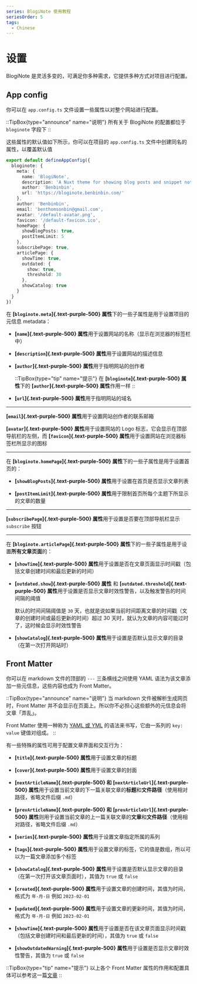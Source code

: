 ```yaml
---
series: BlogiNote 使用教程
seriesOrder: 5
tags:
  - Chinese
---
```


# 设置

BlogiNote 是灵活多变的，可满足你多种需求，它提供多种方式对项目进行配置。

## App config
你可以在 `app.config.ts` 文件设置一些属性以对整个网站进行配置。

::TipBox{type="announce" name="说明"}
所有关于 BlogiNote 的配置都位于 `bloginote` 字段下
::

这些属性的默认值如下所示，你可以在项目的 `app.config.ts` 文件中创建同名的属性，以覆盖默认值

```ts [app.config.ts]
export default defineAppConfig({
  bloginote: {
    meta: {
      name: 'BlogiNote',
      description: 'A Nuxt theme for showing blog posts and snippet notes with flexible layouts and multiple optimizations.',
      author: 'Benbinbin',
      url: 'https://bloginote.benbinbin.com/'
    },
    author: 'Benbinbin',
    email: 'benthomsonbin@gmail.com',
    avatar: '/default-avatar.png',
    favicon: '/default-favicon.ico',
    homePage: {
      showBlogPosts: true,
      postItemLimit: 5
    },
    subscribePage: true,
    articlePage: {
      showTime: true,
      outdated: {
        show: true,
        threshold: 30
      },
      showCatalog: true
    }
  }
})
```

在 **[`bloginote.meta`]{.text-purple-500} 属性**下的一些子属性是用于设置项目的元信息 metadata：

* **[`name`]{.text-purple-500} 属性**用于设置网站的名称（显示在浏览器的标签栏中）

* **[`description`]{.text-purple-500} 属性**用于设置网站的描述信息

* **[`author`]{.text-purple-500} 属性**用于指明网站的创作者

  ::TipBox{type="tip" name="提示"}
  在 **[`bloginote`]{.text-purple-500} 属性**下的 **[`author`]{.text-purple-500} 属性**作用一样
  ::

* **[`url`]{.text-purple-500} 属性**用于指明网站的域名

---

**[`email`]{.text-purple-500} 属性**用于设置网站创作者的联系邮箱

**[`avatar`]{.text-purple-500} 属性**用于设置网站的 Logo 标志，它会显示在顶部导航栏的左侧，而 **[`favicon`]{.text-purple-500} 属性**用于设置网站在浏览器标签栏所显示的图标

---

在 **[`bloginote.homePage`]{.text-purple-500} 属性**下的一些子属性是用于设置首页的：

* **[`showBlogPosts`]{.text-purple-500} 属性**用于设置在首页是否显示文章列表

* **[`postItemLimit`]{.text-purple-500} 属性**用于限制首页所每个主题下所显示的文章的数量

---

**[`subscribePage`]{.text-purple-500} 属性**用于设置是否要在顶部导航栏显示 `subscribe` 按钮

---

在 **[`bloginote.articlePage`]{.text-purple-500} 属性**下的一些子属性是用于设置**所有文章页面**的：

* **[`showTime`]{.text-purple-500} 属性**用于设置是否在文章页面显示时间戳（包括文章创建时间和最后更新的时间）

* **[`outdated.show`]{.text-purple-500} 属性** 和 **[`outdated.threshold`]{.text-purple-500} 属性**用于设置是否显示文章时效性警告，以及触发警告的时间间隔的阈值

    默认的时间间隔阈值是 `30` 天，也就是说如果当前时间距离文章的时间戳（文章的创建时间或最后更新的时间）超过 30 天时，就认为文章的内容可能过时了，这时候会显示时效性警告

* **[`showCatalog`]{.text-purple-500} 属性**用于设置是否默认显示文章的目录（在第一次打开网站时）

## Front Matter

你可以在 markdown 文件的顶部的 `---` 三条横线之间使用 YAML 语法为该文章添加一些元信息，这些内容也成为 Front Matter。

::TipBox{type="announce" name="说明"}
当 markdown 文件被解析生成网页时，Front Matter 并不会显示在页面上。所以你不必担心这些额外的元信息会将文章「弄乱」。

Front Matter 使用一种称为 [YAML 或 YML](https://yaml.org/) 的语法来书写，它由一系列的 `key: value` 键值对组成。
::

有一些特殊的属性可用于配置文章界面和交互行为：

* **[`title`]{.text-purple-500} 属性**用于设置文章的标题

* **[`cover`]{.text-purple-500} 属性**用于设置文章的封面

* **[`nextArticleName`]{.text-purple-500} 和 [`nextArticleUrl`]{.text-purple-500} 属性**用于设置当前文章的下一篇关联文章的**标题**和**文件路径**（使用相对路径，省略文件后缀 `.md`）

*  **[`prevArticleName`]{.text-purple-500} 和 [`prevArticleUrl`]{.text-purple-500} 属性**则用于设置当前文章的上一篇关联文章的**文章**和**文件路径**（使用相对路径，省略文件后缀 `.md`）

* **[`series`]{.text-purple-500} 属性**用于设置文章指定所属的系列

* **[`tags`]{.text-purple-500} 属性**用于设置文章的标签，它的值是数组，所以可以为一篇文章添加多个标签

* **[`showCatalog`]{.text-purple-500} 属性**用于设置是否默认显示文章的目录（在第一次打开该文章页面时），其值为 `true` 或 `false`

* **[`created`]{.text-purple-500} 属性**用于设置文章的创建时间，其值为时间，格式为 `年-月-日` 例如 `2023-02-01`

* **[`updated`]{.text-purple-500} 属性**用于设置文章的更新时间，其值为时间，格式为 `年-月-日` 例如 `2023-02-01`

* **[`showTime`]{.text-purple-500} 属性**用于设置是否在该文章页面显示时间戳（包括文章创建时间和最后更新的时间），其值为 `true` 或 `false`

* **[`showOutdatedWarning`]{.text-purple-500} 属性**用于设置是否显示文章时效性警告，其值为 `true` 或 `false`

::TipBox{type="tip" name="提示"}
以上各个 Front Matter 属性的作用和配置具体可以参考这一篇[文章](./write-article-cn)
::